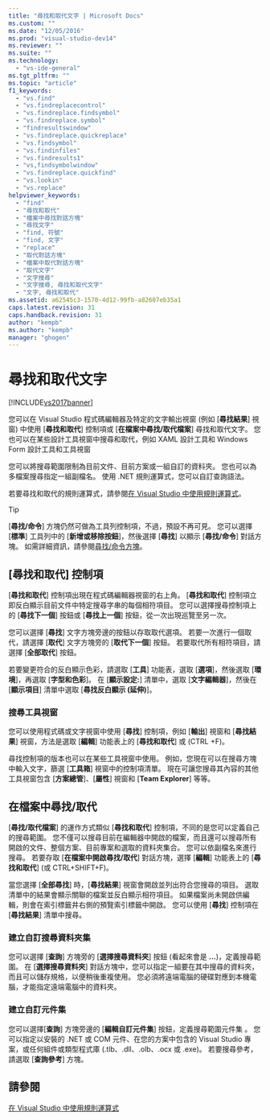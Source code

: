 ```yaml
---
title: "尋找和取代文字 | Microsoft Docs"
ms.custom: ""
ms.date: "12/05/2016"
ms.prod: "visual-studio-dev14"
ms.reviewer: ""
ms.suite: ""
ms.technology: 
  - "vs-ide-general"
ms.tgt_pltfrm: ""
ms.topic: "article"
f1_keywords: 
  - "vs.find"
  - "vs.findreplacecontrol"
  - "vs.findreplace.findsymbol"
  - "vs.findreplace.symbol"
  - "findresultswindow"
  - "vs.findreplace.quickreplace"
  - "vs.findsymbol"
  - "vs.findinfiles"
  - "vs.findresults1"
  - "vs,findsymbolwindow"
  - "vs.findreplace.quickfind"
  - "vs.lookin"
  - "vs.replace"
helpviewer_keywords: 
  - "find"
  - "尋找和取代"
  - "檔案中尋找對話方塊"
  - "尋找文字"
  - "find, 符號"
  - "find, 文字"
  - "replace"
  - "取代對話方塊"
  - "檔案中取代對話方塊"
  - "取代文字"
  - "文字搜尋"
  - "文字搜尋, 尋找和取代文字"
  - "文字, 尋找和取代"
ms.assetid: a62545c3-1570-4d12-99fb-a82607eb35a1
caps.latest.revision: 31
caps.handback.revision: 31
author: "kempb"
ms.author: "kempb"
manager: "ghogen"
---
```

# 尋找和取代文字
[!INCLUDE[vs2017banner](../code-quality/includes/vs2017banner.md)]

您可以在 Visual Studio 程式碼編輯器及特定的文字輸出視窗 \(例如 \[**尋找結果**\] 視窗\) 中使用 \[**尋找和取代**\] 控制項或 \[**在檔案中尋找\/取代檔案**\] 尋找和取代文字。  您也可以在某些設計工具視窗中搜尋和取代，例如 XAML 設計工具和 Windows Form 設計工具和工具視窗  
  
 您可以將搜尋範圍限制為目前文件、目前方案或一組自訂的資料夾。  您也可以為多檔案搜尋指定一組副檔名。  使用 .NET 規則運算式，您可以自訂查詢語法。  
  
 若要尋找和取代的規則運算式，請參閱[在 Visual Studio 中使用規則運算式](../ide/using-regular-expressions-in-visual-studio.md)。  
  
> [!TIP]
>  \[**尋找\/命令**\] 方塊仍然可做為工具列控制項，不過，預設不再可見。  您可以選擇 \[**標準**\] 工具列中的 \[**新增或移除按鈕**\]，然後選擇 \[**尋找**\] 以顯示 \[**尋找\/命令**\] 對話方塊。  如需詳細資訊，請參閱[尋找\/命令方塊](../ide/find-command-box.md)。  
  
## \[尋找和取代\] 控制項  
 \[**尋找和取代**\] 控制項出現在程式碼編輯器視窗的右上角。  \[**尋找和取代**\] 控制項立即反白顯示目前文件中特定搜尋字串的每個相符項目。  您可以選擇搜尋控制項上的 \[**尋找下一個**\] 按鈕或 \[**尋找上一個**\] 按鈕，從一次出現巡覽至另一次。  
  
 您可以選擇 \[**尋找**\] 文字方塊旁邊的按鈕以存取取代選項。  若要一次進行一個取代，請選擇 \[**取代**\] 文字方塊旁的 \[**取代下一個**\] 按鈕。  若要取代所有相符項目，請選擇 \[**全部取代**\] 按鈕。  
  
 若要變更符合的反白顯示色彩，請選取 \[**工具**\] 功能表，選取 \[**選項**\]，然後選取 \[**環境**\]，再選取 \[**字型和色彩**\]。  在 \[**顯示設定:**\] 清單中，選取 \[**文字編輯器**\]，然後在 \[**顯示項目**\] 清單中選取 \[**尋找反白顯示 \(延伸\)**\]。  
  
### 搜尋工具視窗  
 您可以使用程式碼或文字視窗中使用 \[**尋找**\] 控制項，例如 \[**輸出**\] 視窗和 \[**尋找結果**\] 視窗，方法是選取 \[**編輯**\] 功能表上的 \[**尋找和取代**\] 或 \(CTRL \+F\)。  
  
 尋找控制項的版本也可以在某些工具視窗中使用。  例如，您現在可以在搜尋方塊中輸入文字，篩選 \[**工具箱**\] 視窗中的控制項清單。  現在可讓您搜尋其內容的其他工具視窗包含 \[**方案總管**\]、\[**屬性**\] 視窗和 \[**Team Explorer**\] 等等。  
  
## 在檔案中尋找\/取代  
 \[**尋找\/取代檔案**\] 的運作方式類似 \[**尋找和取代**\] 控制項，不同的是您可以定義自己的搜尋範圍。  您不僅可以搜尋目前在編輯器中開啟的檔案，而且還可以搜尋所有開啟的文件、整個方案、目前專案和選取的資料夾集合。  您可以依副檔名來進行搜尋。  若要存取 \[**在檔案中開啟尋找\/取代**\] 對話方塊，選擇 \[**編輯**\] 功能表上的 \[**尋找和取代**\] \(或 CTRL\+SHIFT\+F\)。  
  
 當您選擇 \[**全部尋找**\] 時，\[**尋找結果**\] 視窗會開啟並列出符合您搜尋的項目。  選取清單中的結果會顯示關聯的檔案並反白顯示相符項目。  如果檔案尚未開啟供編輯，則會在索引標籤井右側的預覽索引標籤中開啟。  您可以使用 \[**尋找**\] 控制項在 \[**尋找結果**\] 清單中搜尋。  
  
### 建立自訂搜尋資料夾集  
 您可以選擇 \[**查詢**\] 方塊旁的 \[**選擇搜尋資料夾**\] 按鈕 \(看起來會是 **…**\)，定義搜尋範圍。  在 \[**選擇搜尋資料夾**\] 對話方塊中，您可以指定一組要在其中搜尋的資料夾，而且可以儲存規格，以便稍後重複使用。  您必須將遠端電腦的硬碟對應到本機電腦，才能指定遠端電腦中的資料夾。  
  
### 建立自訂元件集  
 您可以選擇\[**查詢**\] 方塊旁邊的 \[**編輯自訂元件集**\] 按鈕，定義搜尋範圍元件集 。  您可以指定以安裝的 .NET 或 COM 元件、在您的方案中包含的 Visual Studio 專案，或任何組件或類型程式庫 \(.tlb、.dll、.olb、.ocx 或 .exe\)。  若要搜尋參考，請選取 \[**查詢參考**\] 方塊。  
  
## 請參閱  
 [在 Visual Studio 中使用規則運算式](../ide/using-regular-expressions-in-visual-studio.md)